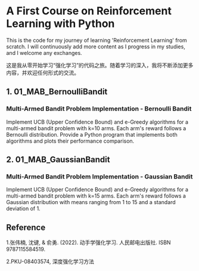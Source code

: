 # A First Course on Reinforcement Learning with Python

This is the code for my journey of learning 'Reinforcement Learning' from scratch. I will continuously add more content as I progress in my studies, and I welcome any exchanges.

这是我从零开始学习“强化学习”的代码之旅。随着学习的深入，我将不断添加更多内容，并欢迎任何形式的交流。

## 1. 01_MAB_BernoulliBandit

### Multi-Armed Bandit Problem Implementation - Bernoulli Bandit

Implement UCB (Upper Confidence Bound) and e-Greedy algorithms for a multi-armed bandit problem with k=10 arms. Each arm's reward follows a Bernoulli distribution. Provide a Python program that implements both algorithms and plots their performance comparison.

## 2. 01_MAB_GaussianBandit

### Multi-Armed Bandit Problem Implementation - Gaussian Bandit

Implement UCB (Upper Confidence Bound) and e-Greedy algorithms for a multi-armed bandit problem with k=15 arms. Each arm's reward follows a Gaussian distribution with means ranging from 1 to 15 and a standard deviation of 1.

## Reference

1.张伟楠, 沈键, & 俞勇. (2022). 动手学强化学习. 人民邮电出版社. ISBN 9787115584519.

2.PKU-08403574, 深度强化学习方法
